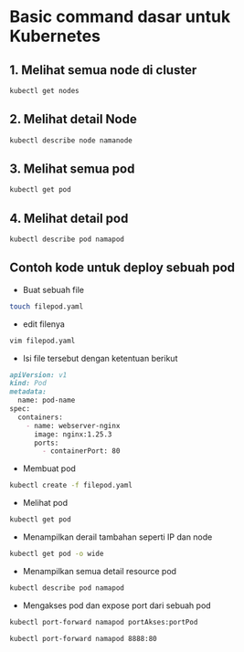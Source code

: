 # Basic command dasar untuk Kubernetes

## 1. Melihat semua node di cluster
```bash
kubectl get nodes
```

## 2. Melihat detail Node
```bash
kubectl describe node namanode
```

## 3. Melihat semua pod
```bash
kubectl get pod
```

## 4. Melihat detail pod
```bash
kubectl describe pod namapod
```

## Contoh kode untuk deploy sebuah pod

- Buat sebuah file
```bash
touch filepod.yaml
```

- edit filenya
```bash
vim filepod.yaml
```

- Isi file tersebut dengan ketentuan berikut
````markdown
apiVersion: v1
kind: Pod
metadata:
  name: pod-name
spec:
  containers:
    - name: webserver-nginx
      image: nginx:1.25.3 
      ports:
        - containerPort: 80
````

- Membuat pod
```bash
kubectl create -f filepod.yaml
```

- Melihat pod 
```bash
kubectl get pod
```
- Menampilkan derail tambahan seperti IP dan node 
```bash
kubectl get pod -o wide
```
- Menampilkan semua detail resource pod
```bash
kubectl describe pod namapod
```
- Mengakses pod dan expose port dari sebuah pod
```bash
kubectl port-forward namapod portAkses:portPod
```

```bash
kubectl port-forward namapod 8888:80
```